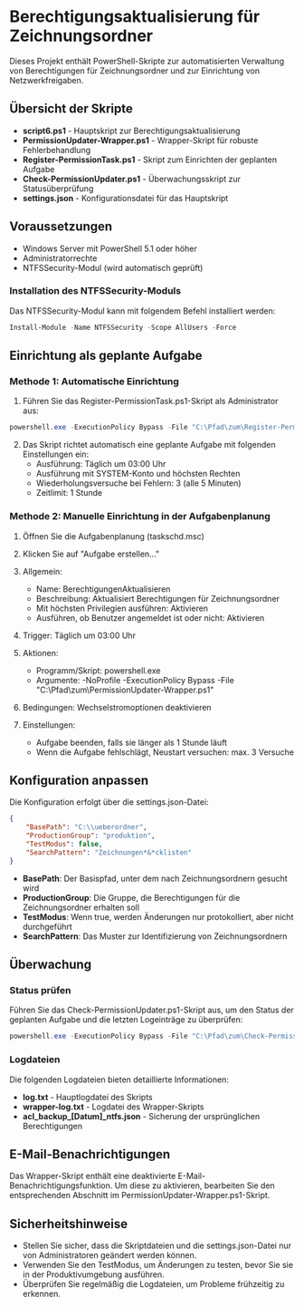 # Berechtigungsaktualisierung für Zeichnungsordner

Dieses Projekt enthält PowerShell-Skripte zur automatisierten Verwaltung von Berechtigungen für Zeichnungsordner und zur Einrichtung von Netzwerkfreigaben.

## Übersicht der Skripte

- **script6.ps1** - Hauptskript zur Berechtigungsaktualisierung
- **PermissionUpdater-Wrapper.ps1** - Wrapper-Skript für robuste Fehlerbehandlung
- **Register-PermissionTask.ps1** - Skript zum Einrichten der geplanten Aufgabe
- **Check-PermissionUpdater.ps1** - Überwachungsskript zur Statusüberprüfung
- **settings.json** - Konfigurationsdatei für das Hauptskript

## Voraussetzungen

- Windows Server mit PowerShell 5.1 oder höher
- Administratorrechte
- NTFSSecurity-Modul (wird automatisch geprüft)

### Installation des NTFSSecurity-Moduls

Das NTFSSecurity-Modul kann mit folgendem Befehl installiert werden:

```powershell
Install-Module -Name NTFSSecurity -Scope AllUsers -Force
```

## Einrichtung als geplante Aufgabe

### Methode 1: Automatische Einrichtung

1. Führen Sie das Register-PermissionTask.ps1-Skript als Administrator aus:

```powershell
powershell.exe -ExecutionPolicy Bypass -File "C:\Pfad\zum\Register-PermissionTask.ps1"
```

2. Das Skript richtet automatisch eine geplante Aufgabe mit folgenden Einstellungen ein:
   - Ausführung: Täglich um 03:00 Uhr
   - Ausführung mit SYSTEM-Konto und höchsten Rechten
   - Wiederholungsversuche bei Fehlern: 3 (alle 5 Minuten)
   - Zeitlimit: 1 Stunde

### Methode 2: Manuelle Einrichtung in der Aufgabenplanung

1. Öffnen Sie die Aufgabenplanung (taskschd.msc)
2. Klicken Sie auf "Aufgabe erstellen..."
3. Allgemein:
   - Name: BerechtigungenAktualisieren
   - Beschreibung: Aktualisiert Berechtigungen für Zeichnungsordner
   - Mit höchsten Privilegien ausführen: Aktivieren
   - Ausführen, ob Benutzer angemeldet ist oder nicht: Aktivieren

4. Trigger: Täglich um 03:00 Uhr

5. Aktionen:
   - Programm/Skript: powershell.exe
   - Argumente: -NoProfile -ExecutionPolicy Bypass -File "C:\Pfad\zum\PermissionUpdater-Wrapper.ps1"

6. Bedingungen: Wechselstromoptionen deaktivieren

7. Einstellungen:
   - Aufgabe beenden, falls sie länger als 1 Stunde läuft
   - Wenn die Aufgabe fehlschlägt, Neustart versuchen: max. 3 Versuche

## Konfiguration anpassen

Die Konfiguration erfolgt über die settings.json-Datei:

```json
{
    "BasePath": "C:\\ueberordner",
    "ProductionGroup": "produktion",
    "TestModus": false,
    "SearchPattern": "Zeichnungen*&*cklisten"
}
```

- **BasePath**: Der Basispfad, unter dem nach Zeichnungsordnern gesucht wird
- **ProductionGroup**: Die Gruppe, die Berechtigungen für die Zeichnungsordner erhalten soll
- **TestModus**: Wenn true, werden Änderungen nur protokolliert, aber nicht durchgeführt
- **SearchPattern**: Das Muster zur Identifizierung von Zeichnungsordnern

## Überwachung

### Status prüfen

Führen Sie das Check-PermissionUpdater.ps1-Skript aus, um den Status der geplanten Aufgabe und die letzten Logeinträge zu überprüfen:

```powershell
powershell.exe -ExecutionPolicy Bypass -File "C:\Pfad\zum\Check-PermissionUpdater.ps1"
```

### Logdateien

Die folgenden Logdateien bieten detaillierte Informationen:

- **log.txt** - Hauptlogdatei des Skripts
- **wrapper-log.txt** - Logdatei des Wrapper-Skripts
- **acl_backup_[Datum]_ntfs.json** - Sicherung der ursprünglichen Berechtigungen

## E-Mail-Benachrichtigungen

Das Wrapper-Skript enthält eine deaktivierte E-Mail-Benachrichtigungsfunktion. Um diese zu aktivieren, bearbeiten Sie den entsprechenden Abschnitt im PermissionUpdater-Wrapper.ps1-Skript.

## Sicherheitshinweise

- Stellen Sie sicher, dass die Skriptdateien und die settings.json-Datei nur von Administratoren geändert werden können.
- Verwenden Sie den TestModus, um Änderungen zu testen, bevor Sie sie in der Produktivumgebung ausführen.
- Überprüfen Sie regelmäßig die Logdateien, um Probleme frühzeitig zu erkennen.

